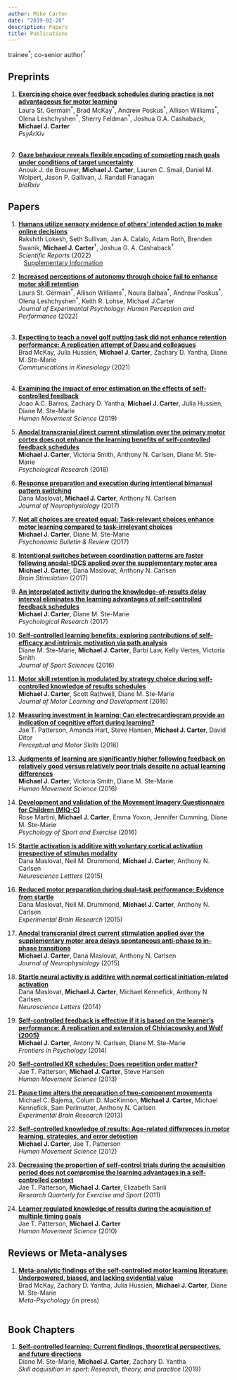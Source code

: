 ```yaml
---
author: Mike Carter
date: "2019-02-28"
description: Papers
title: Publications
---
```


trainee<sup>&ast;</sup>; co-senior author<sup>&dagger;</sup>


## Preprints

1. [**Exercising choice over feedback schedules during practice is not advantageous for motor learning**](https://doi.org/10.31234/osf.io/n52pq)  
Laura St. Germain<sup>&ast;</sup>, Brad McKay<sup>&ast;</sup>, Andrew Poskus<sup>&ast;</sup>, Allison Williams<sup>&ast;</sup>, Olena Leshchyshen<sup>&ast;</sup>, Sherry Feldman<sup>&ast;</sup>, Joshua G.A. Cashaback, **Michael J. Carter**  
*PsyArXiv*  
[<i class="fa-solid fa-file-pdf"></i>][101] &nbsp;[<i class="fa-brands fa-github"></i>](https://github.com/cartermaclab/expt_sc-feedback-characteristics)

1. [**Gaze behaviour reveals flexible encoding of competing reach goals under conditions of target uncertainty**](https://doi.org/10.1101/2020.09.02.279414)  
Anouk J. de Brouwer, **Michael J. Carter**, Lauren C. Smail, Daniel M. Wolpert, Jason P. Gallivan, J. Randall Flanagan  
*bioRxiv*  
[<i class="fa-solid fa-file-pdf"></i>][100] 


## Papers

1. [**Humans utilize sensory evidence of others’ intended action to make online decisions**](https://doi.org/10.1038/s41598-022-12662-y)  
Rakshith Lokesh, Seth Sullivan, Jan A. Calalo, Adam Roth, Brenden Swanik, **Michael J. Carter**<sup>&dagger;</sup>, Joshua G. A. Cashaback<sup>&dagger;</sup>  
*Scientific Reports* (2022)  
[<i class="fa-solid fa-file-pdf"></i>][25] &nbsp;[<i class="ai ai-osf"></i>](https://osf.io/bgf7t/) &nbsp;[Supplementary Information](https://static-content.springer.com/esm/art%3A10.1038%2Fs41598-022-12662-y/MediaObjects/41598_2022_12662_MOESM1_ESM.pdf)

1. [**Increased perceptions of autonomy through choice fail to enhance motor skill retention**](http://dx.doi.org/10.1037/xhp0000992)  
Laura St. Germain<sup>&ast;</sup>, Allison Williams<sup>&ast;</sup>, Noura Balbaa<sup>&ast;</sup>, Andrew Poskus<sup>&ast;</sup>, Olena Leshchyshen<sup>&ast;</sup>, Keith R. Lohse, Michael J.Carter  
*Journal of Experimental Psychology: Human Perception and Performance* (2022)  
[<i class="fa-solid fa-file-pdf"></i>][24] &nbsp;[<i class="fa-brands fa-github"></i>](https://github.com/cartermaclab/expt_explicit-yoked)

1. [**Expecting to teach a novel golf putting task did not enhance retention performance: A replication attempt of Daou and colleagues**](https://doi.org/10.51224/cik.v1i2.39)  
Brad McKay,  Julia Hussien, **Michael J. Carter**, Zachary D. Yantha, Diane M. Ste-Marie  
*Communications in Kinesiology* (2021)  
[<i class="fa-solid fa-file-pdf"></i>][23] &nbsp;[<i class="fa-brands fa-github"></i>](https://github.com/cartermaclab/expt_expect-to-teach)

1. [**Examining the impact of error estimation on the effects of self-controlled feedback**](https://doi.org/10.1016/j.humov.2018.12.002)  
Joao A.C. Barros, Zachary D. Yantha, **Michael J. Carter**, Julia Hussien, Diane M. Ste-Marie  
*Human Movement Science* (2019)  
[<i class="fa-solid fa-file-pdf"></i>][21]

1. [**Anodal transcranial direct current stimulation over the primary motor cortex does not enhance the learning benefits of self-controlled feedback schedules**](https://doi.org/10.1007/s00426-017-0846-x)  
**Michael J. Carter**, Victoria Smith, Anthony N. Carlsen, Diane M. Ste-Marie  
*Psychological Research* (2018)  
[<i class="fa-solid fa-file-pdf"></i>][20]

1. [**Response preparation and execution during intentional bimanual pattern switching**](https://doi.org/10.1152/jn.00323.2017)  
Dana Maslovat, **Michael J. Carter**, Anthony N. Carlsen  
*Journal of Neurophysiology* (2017)  
[<i class="fa-solid fa-file-pdf"></i>][19]

1. [**Not all choices are created equal: Task-relevant choices enhance motor learning compared to task-irrelevant choices**](https://doi.org/10.3758/s13423-017-1250-7)  
**Michael J. Carter**, Diane M. Ste-Marie  
*Psychonomic Bulletin & Review* (2017)  
[<i class="fa-solid fa-file-pdf"></i>][18]

1. [**Intentional switches between coordination patterns are faster following anodal-tDCS applied over the supplementary motor area**](https://doi.org/10.1016/j.brs.2016.11.002)  
 **Michael J. Carter**, Dana Maslovat, Anthony N. Carlsen  
 *Brain Stimulation* (2017)  
[<i class="fa-solid fa-file-pdf"></i>][17]

1. [**An interpolated activity during the knowledge-of-results delay interval eliminates the learning advantages of self-controlled feedback schedules**](https://doi.org/10.1007/s00426-016-0757-2)  
**Michael J. Carter**, Diane M. Ste-Marie  
*Psychological Research* (2017)  
[<i class="fa-solid fa-file-pdf"></i>][16]

1. [**Self-controlled learning benefits: exploring contributions of self-efficacy and intrinsic motivation via path analysis**](https://doi.org/10.1080/02640414.2015.1130236)  
Diane M. Ste-Marie, **Michael J. Carter**, Barbi Law, Kelly Vertes, Victoria Smith  
*Journal of Sport Sciences* (2016)  
[<i class="fa-solid fa-file-pdf"></i>][15]

1. [**Motor skill retention is modulated by strategy choice during self-controlled knowledge of results schedules**](https://doi.org/10.1123/jmld.2015-0023)  
**Michael J. Carter**, Scott Rathwell, Diane M. Ste-Marie  
*Journal of Motor Learning and Development* (2016)  
[<i class="fa-solid fa-file-pdf"></i>][14]

1. [**Measuring investment in learning: Can electrocardiogram provide an indication of cognitive effort during learning?**](https://doi.org/10.1177/0031512516633348)  
Jae T. Patterson, Amanda Hart, Steve Hansen, **Michael J. Carter**, David Ditor  
*Perceptual and Motor Skills* (2016)  
[<i class="fa-solid fa-file-pdf"></i>][13]

1. [**Judgments of learning are significantly higher following feedback on relatively good versus relatively poor trials despite no actual learning differences**](https://doi.org/10.1016/j.humov.2015.11.006)  
**Michael J. Carter**, Victoria Smith, Diane M. Ste-Marie  
*Human Movement Science* (2016)  
[<i class="fa-solid fa-file-pdf"></i>][12]

1. [**Development and validation of the Movement Imagery Questionnaire for Children (MIQ-C)**](https://doi.org/10.1016/j.psychsport.2015.08.008)  
Rose Martini, **Michael J. Carter**, Emma Yoxon, Jennifer Cumming, Diane M. Ste-Marie  
*Psychology of Sport and Exercise* (2016)  
[<i class="fa-solid fa-file-pdf"></i>][11]

1. [**Startle activation is additive with voluntary cortical activation irrespective of stimulus modality**](https://doi.org/10.1016/j.neulet.2015.08.053)  
Dana Maslovat, Neil M. Drummond, **Michael J. Carter**, Anthony N. Carlsen  
*Neuroscience Lettters* (2015)  
[<i class="fa-solid fa-file-pdf"></i>][10]

1. [**Reduced motor preparation during dual-task performance: Evidence from startle**](https://doi.org/10.1007/s00221-015-4340-7)  
Dana Maslovat, Neil M. Drummond, **Michael J. Carter**, Anthony N. Carlsen  
*Experimental Brain Research* (2015)  
[<i class="fa-solid fa-file-pdf"></i>][9]

1. [**Anodal transcranial direct current stimulation applied over the supplementary motor area delays spontaneous anti-phase to in-phase transitions**](https://doi.org/10.1152/jn.00662.2014)  
**Michael J. Carter**, Dana Maslovat, Anthony N. Carlsen  
*Journal of Neurophysiology* (2015)  
[<i class="fa-solid fa-file-pdf"></i>][8]

1. [**Startle neural activity is additive with normal cortical initiation-related activation**](https://doi.org/10.1016/j.neulet.2013.11.009)  
Dana Maslovat, **Michael J. Carter**, Michael Kennefick, Anthony N Carlsen  
*Neuroscience Letters* (2014)  
[<i class="fa-solid fa-file-pdf"></i>][7]

1. [**Self-controlled feedback is effective if it is based on the learner’s performance: A replication and extension of Chiviacowsky and Wulf (2005)**](https://doi.org/10.3389/fpsyg.2014.01325)  
**Michael J. Carter**, Antony N. Carlsen, Diane M. Ste-Marie  
*Frontiers in Psychology* (2014)  
[<i class="fa-solid fa-file-pdf"></i>][6]

1. [**Self-controlled KR schedules: Does repetition order matter?**](https://doi.org/10.1016/j.humov.2013.03.005)  
Jae T. Patterson, **Michael J. Carter**, Steve Hansen  
*Human Movement Science* (2013)  
[<i class="fa-solid fa-file-pdf"></i>][5]

1. [**Pause time alters the preparation of two-component movements**](https://doi.org/10.1007/s00221-013-3670-6)  
Michael C. Bajema, Colum D. MacKinnon, **Michael J. Carter**, Michael Kennefick, Sam Perlmutter, Anthony N. Carlsen  
*Experimental Brain Research* (2013)  
[<i class="fa-solid fa-file-pdf"></i>][4]

1. [**Self-controlled knowledge of results: Age-related differences in motor learning, strategies, and error detection**](https://doi.org/10.1016/j.humov.2012.07.008)  
**Michael J. Carter**, Jae T. Patterson  
*Human Movement Science* (2012)  
[<i class="fa-solid fa-file-pdf"></i>][3]

1. [**Decreasing the proportion of self-control trials during the acquisition period does not compromise the learning advantages in a self-controlled context**](https://doi.org/10.1080/02701367.2011.10599799)  
Jae T. Patterson, **Michael J. Carter**, Elizabeth Sanli  
*Research Quarterly for Exercise and Sport* (2011)  
[<i class="fa-solid fa-file-pdf"></i>][2]

1. [**Learner regulated knowledge of results during the acquisition of multiple timing goals**](https://doi.org/10.1016/j.humov.2009.12.003)  
Jae T. Patterson, **Michael J. Carter**  
*Human Movement Science* (2010)  
[<i class="fa-solid fa-file-pdf"></i>][1]


## Reviews or Meta-analyses

1. [**Meta-analytic findings of the self-controlled motor learning literature: Underpowered, biased, and lacking evidential value**](https://doi.org/10.31234/osf.io/8d3nb)  
Brad McKay, Zachary D. Yantha, Julia Hussien, **Michael J. Carter**, Diane M. Ste-Marie  
*Meta-Psychology* (in press)  
<i class="fa-solid fa-file-pdf"></i> &nbsp;[<i class="fa-brands fa-github"></i>](https://github.com/cartermaclab/proj_sc-meta-analysis)


## Book Chapters

1. [**Self-controlled learning: Current findings, theoretical perspectives, and future directions**](https://doi.org/10.4324/9781351189750)  
Diane M. Ste-Marie, **Michael J. Carter**, Zachary D. Yantha  
*Skill acquisition in sport: Research, theory, and practice* (2019)  
[<i class="fa-solid fa-file-pdf"></i>][22]


[1]:https://github.com/cartermaclab/articles_mjc/raw/main/2010_patterson-carter_learner-regulated-kr-multiple-timing-goals.pdf
[2]:https://github.com/cartermaclab/articles_mjc/raw/main/2011_patterson-etal_decreasing-proportion-of-self-control-trials.pdf
[3]:https://github.com/cartermaclab/articles_mjc/raw/main/2012_carter-patterson_self-controlled-kr-young-vs-older-adults.pdf
[4]:https://github.com/cartermaclab/articles_mjc/raw/main/2013_bajema-etal_pause-time-alters-preparation-of-two-component-mvts.pdf
[5]:https://github.com/cartermaclab/articles_mjc/raw/main/2013_patterson-etal_self-controlled-kr-and-repetition-schedules.pdf
[6]:https://github.com/cartermaclab/articles_mjc/raw/main/2014_carter-etal_self-controlled-feedback-replication-extension-of-chiviacowsky-wulf-2005.pdf
[7]:https://github.com/cartermaclab/articles_mjc/raw/main/2014_maslovat-etal_startle-neural-activity-is-additive-with-normal-initiation-related-activation.pdf
[8]:https://github.com/cartermaclab/articles_mjc/raw/main/2015_carter-etal_anodal-tdcs-delays-anti-to-inphase-transitions.pdf
[9]:https://github.com/cartermaclab/articles_mjc/raw/main/2015_maslovat-etal_reduced-motor-preparation-during-dual-task-performance.pdf
[10]:https://github.com/cartermaclab/articles_mjc/raw/main/2015_maslovat-etal_startle-neural-activity-is-additive-irrespective-of-stimulus-modality.pdf
[11]:https://github.com/cartermaclab/articles_mjc/raw/main/2016_martini-etal_development-and-validation-of-the-MIQ-C.pdf
[12]:https://github.com/cartermaclab/articles_mjc/raw/main/2016_carter-etal_judgments-of-learning-are-higher-after-fb-on-good-vs-poor-trials.pdf
[13]:https://github.com/cartermaclab/articles_mjc/raw/main/2016_patterson-etal_measuring-investment-in-learning.pdf
[14]:https://github.com/cartermaclab/articles_mjc/raw/main/2016_carter-etal_motor-skill-retention-is-modulated-by-strategy-choice-during-self-controlled-kr.pdf
[15]:https://github.com/cartermaclab/articles_mjc/raw/main/2016_stemarie-etal_self-controlled-learning-benefits-exploring-motivational-benefits-via-path-analysis.pdf
[16]:https://github.com/cartermaclab/articles_mjc/raw/main/2017_carter-stemarie_interpolated-activity-in-kr-delay-interval-eliminates-self-controlled-advantage.pdf
[17]:https://github.com/cartermaclab/articles_mjc/raw/main/2017_carter-etal_intentional-switches-between-coordination-patterns-are-faster-after-anodal-tdcs.pdf
[18]:https://github.com/cartermaclab/articles_mjc/raw/main/2017_carter-stemarie_not-all-choices-are-created-equal-task-relevant-vs-irrelevant-choices.pdf
[19]:https://github.com/cartermaclab/articles_mjc/raw/main/2017_maslovat-etal_response-preparation-and-execution-during-intentional-bimanual-pattern-switching.pdf
[20]:https://github.com/cartermaclab/articles_mjc/raw/main/2018_carter-etal_anodal-tdcs-does-not-enhance-self-controlled-learning-advantage.pdf
[21]:https://github.com/cartermaclab/articles_mjc/raw/main/2019_barros-etal_examining-the-impact-of-error-estimation-on-self-controlled-kr.pdf
[22]:https://github.com/cartermaclab/articles_mjc/raw/main/2019_ste-marie-etal_self-controlled-learning_chap-7.pdf
[23]:https://github.com/cartermaclab/articles_mjc/raw/main/2021_mckay-etal_expecting-to-teach-did-not-enhance-retention-replication-of-daou-etal.pdf
[24]:https://github.com/cartermaclab/articles_mjc/raw/main/2022_stgermain-etal_increased-perceptions-of-autonomy-through-choice-fail-to-enhance-retention.pdf
[25]:https://github.com/cartermaclab/articles_mjc/raw/main/2022_lokesh-etal_humans-utilize-sensory-evidence-of-others-intended-action-for-online-decisions.pdf


[100]:https://github.com/cartermaclab/articles_mjc/raw/main/preprint_debrouwer-etal_gaze-behaviour-reveals-flexible-encoding-of-competing-reach-goals.pdf
[101]:https://github.com/cartermaclab/articles_mjc/raw/main/preprint_stgermain-etal_exercising-choice-over-fb-schedules-is-not-advantageous-for-learning.pdf























